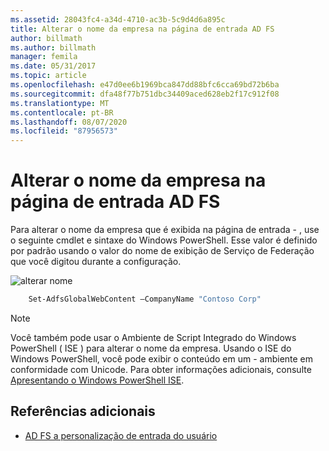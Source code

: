 ```yaml
---
ms.assetid: 28043fc4-a34d-4710-ac3b-5c9d4d6a895c
title: Alterar o nome da empresa na página de entrada AD FS
author: billmath
ms.author: billmath
manager: femila
ms.date: 05/31/2017
ms.topic: article
ms.openlocfilehash: e47d0ee6b1969bca847dd88bfc6cca69bd72b6ba
ms.sourcegitcommit: dfa48f77b751dbc34409aced628eb2f17c912f08
ms.translationtype: MT
ms.contentlocale: pt-BR
ms.lasthandoff: 08/07/2020
ms.locfileid: "87956573"
---
```

# <a name="change-the-company-name-on-the-ad-fs-sign-in-page"></a>Alterar o nome da empresa na página de entrada AD FS

Para alterar o nome da empresa que é exibida na página de entrada \- , use o seguinte cmdlet e sintaxe do Windows PowerShell. Esse valor é definido por padrão usando o valor do nome de exibição de Serviço de Federação que você digitou durante a configuração.

![alterar nome](media/AD-FS-user-sign-in-customization/ADFS_Blue_Custom1.png)

```powershell
    Set-AdfsGlobalWebContent –CompanyName "Contoso Corp"
```

> [!NOTE]
> Você também pode usar o Ambiente de Script Integrado do Windows PowerShell \( ISE \) para alterar o nome da empresa. Usando o ISE do Windows PowerShell, você pode exibir o conteúdo em um \- ambiente em conformidade com Unicode. Para obter informações adicionais, consulte [Apresentando o Windows PowerShell ISE](/previous-versions/mt707506(v=msdn.10)).

## <a name="additional-references"></a>Referências adicionais

- [AD FS a personalização de entrada do usuário](AD-FS-user-sign-in-customization.md)
